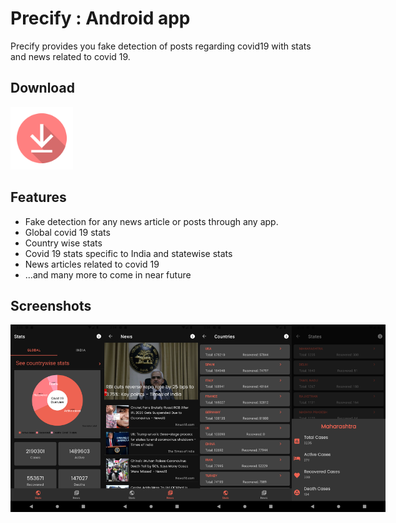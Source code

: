 # Precify : Android app
Precify provides you fake detection of posts regarding covid19 with stats and news related to covid 19.

## Download
<a href="https://github.com/Precify/Precify/raw/master/Android/releases/release/app-release.apk"><img src="screenshots/download.png" width="100"></a>

## Features
- Fake detection for any news article or posts through any app.
- Global covid 19 stats
- Country wise stats
- Covid 19 stats specific to India and statewise stats
- News articles related to covid 19
- ...and many more to come in near future

## Screenshots
<div style="display:flex;">
<img src="screenshots/Screenshot_1587113720.png" width="150">
<img src="screenshots/Screenshot_1587113698.png" width="150">
<img src="screenshots/Screenshot_1587113760.png" width="150">
<img src="screenshots/Screenshot_1587113780.png" width="150">
</div>
